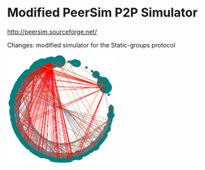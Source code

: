 # Modified PeerSim P2P Simulator
http://peersim.sourceforge.net/

Changes: modified simulator for the Static-groups protocol


<img src="../master-thesis/graph28.png" width="50%">
